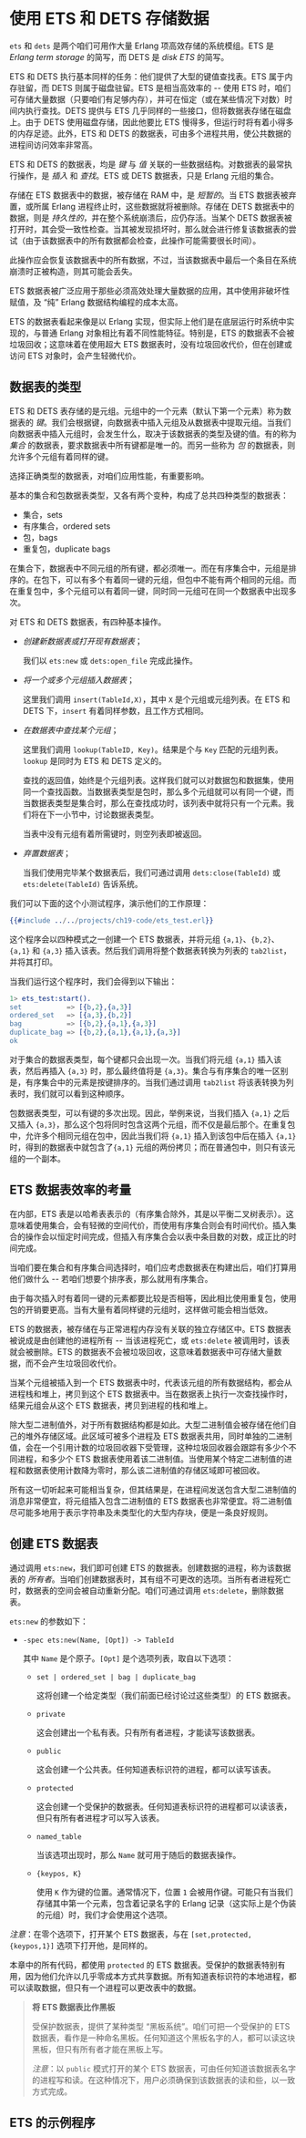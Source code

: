# 使用 ETS 和 DETS 存储数据

`ets` 和 `dets` 是两个咱们可用作大量 Erlang 项高效存储的系统模组。ETS 是 *Erlang term storage* 的简写，而 DETS 是 *disk ETS* 的简写。

ETS 和 DETS 执行基本同样的任务：他们提供了大型的键值查找表。ETS 属于内存驻留，而 DETS 则属于磁盘驻留。ETS 是相当高效率的 -- 使用 ETS 时，咱们可存储大量数据（只要咱们有足够内存），并可在恒定（或在某些情况下对数）时间内执行查找。DETS 提供与 ETS 几乎同样的一些接口，但将数据表存储在磁盘上。由于 DETS 使用磁盘存储，因此他要比 ETS 慢得多，但运行时将有着小得多的内存足迹。此外，ETS 和 DETS 的数据表，可由多个进程共用，使公共数据的进程间访问效率非常高。


ETS 和 DETS 的数据表，均是 *键* 与 *值* 关联的一些数据结构。对数据表的最常执行操作，是 *插入* 和 *查找*。ETS 或 DETS 数据表，只是 Erlang 元组的集合。


存储在 ETS 数据表中的数据，被存储在 RAM 中，是 *短暂的*。当 ETS 数据表被弃置，或所属 Erlang 进程终止时，这些数据就将被删除。存储在 DETS 数据表中的数据，则是 *持久性的*，并在整个系统崩溃后，应仍存活。当某个 DETS 数据表被打开时，其会受一致性检查。当其被发现损坏时，那么就会进行修复该数据表的尝试（由于该数据表中的所有数据都会检查，此操作可能需要很长时间）。


此操作应会恢复该数据表中的所有数据，不过，当该数据表中最后一个条目在系统崩溃时正被构造，则其可能会丢失。


ETS 数据表被广泛应用于那些必须高效处理大量数据的应用，其中使用非破坏性赋值，及 “纯” Erlang 数据结构编程的成本太高。

ETS 的数据表看起来像是以 Erlang 实现，但实际上他们是在底层运行时系统中实现的，与普通 Erlang 对象相比有着不同性能特征。特别是，ETS 的数据表不会被垃圾回收；这意味着在使用超大 ETS 数据表时，没有垃圾回收代价，但在创建或访问 ETS 对象时，会产生轻微代价。


## 数据表的类型

ETS 和 DETS 表存储的是元组。元组中的一个元素（默认下第一个元素）称为数据表的 *键*。我们会根据键，向数据表中插入元组及从数据表中提取元组。当我们向数据表中插入元组时，会发生什么，取决于该数据表的类型及键的值。有的称为 *集合* 的数据表，要求数据表中所有键都是唯一的。而另一些称为 *包* 的数据表，则允许多个元组有着同样的键。


选择正确类型的数据表，对咱们应用性能，有重要影响。


基本的集合和包数据表类型，又各有两个变种，构成了总共四种类型的数据表：

- 集合，sets
- 有序集合，ordered sets
- 包，bags
- 重复包，duplicate bags


在集合下，数据表中不同元组的所有键，都必须唯一。而在有序集合中，元组是排序的。在包下，可以有多个有着同一键的元组，但包中不能有两个相同的元组。而在重复包中，多个元组可以有着同一键，同时同一元组可在同一个数据表中出现多次。


对 ETS 和 DETS 数据表，有四种基本操作。

- *创建新数据表或打开现有数据表*；

    我们以 `ets:new` 或 `dets:open_file` 完成此操作。


- *将一个或多个元组插入数据表*；

    这里我们调用 `insert(TableId,X)`，其中 `X` 是个元组或元组列表。在 ETS 和 DETS 下，`insert` 有着同样参数，且工作方式相同。

- *在数据表中查找某个元组*；

    这里我们调用 `lookup(TableID, Key)`。结果是个与 `Key` 匹配的元组列表。`lookup` 是同时为 ETS 和 DETS 定义的。

    查找的返回值，始终是个元组列表。这样我们就可以对数据包和数据集，使用同一个查找函数。当数据表类型是包时，那么多个元组就可以有同一个键，而当数据表类型是集合时，那么在查找成功时，该列表中就将只有一个元素。我们将在下一小节中，讨论数据表类型。

    当表中没有元组有着所需键时，则空列表即被返回。


- *弃置数据表*；

    当我们使用完毕某个数据表后，我们可通过调用 `dets:close(TableId)` 或 `ets:delete(TableId)` 告诉系统。


我们可以下面的这个小测试程序，演示他们的工作原理：


```erlang
{{#include ../../projects/ch19-code/ets_test.erl}}
```


这个程序会以四种模式之一创建一个 ETS 数据表，并将元组 `{a,1}`、`{b,2}`、`{a,1}` 和 `{a,3}` 插入该表。然后我们调用将整个数据表转换为列表的 `tab2list`，并将其打印。


当我们运行这个程序时，我们会得到以下输出：

```erlang
1> ets_test:start().
set           => [{b,2},{a,3}]
ordered_set   => [{a,3},{b,2}]
bag           => [{b,2},{a,1},{a,3}]
duplicate_bag => [{b,2},{a,1},{a,1},{a,3}]
ok
```

对于集合的数据表类型，每个键都只会出现一次。当我们将元组 `{a,1}` 插入该表，然后再插入 `{a,3}` 时，那么最终值将是 `{a,3}`。集合与有序集合的唯一区别是，有序集合中的元素是按键排序的。当我们通过调用 `tab2list` 将该表转换为列表时，我们就可以看到这种顺序。

包数据表类型，可以有键的多次出现。因此，举例来说，当我们插入 `{a,1}` 之后又插入 `{a,3}`，那么这个包将同时包含这两个元组，而不仅是最后那个。在重复包中，允许多个相同元组在包中，因此当我们将 `{a,1}` 插入到该包中后在插入 `{a,1}` 时，得到的数据表中就包含了`{a,1}` 元组的两份拷贝；而在普通包中，则只有该元组的一个副本。


## ETS 数据表效率的考量


在内部，ETS 表是以哈希表表示的（有序集合除外，其是以平衡二叉树表示）。这意味着使用集合，会有轻微的空间代价，而使用有序集合则会有时间代价。插入集合的操作会以恒定时间完成，但插入有序集合会以表中条目数的对数，成正比的时间完成。


当咱们要在集合和有序集合间选择时，咱们应考虑数据表在构建出后，咱们打算用他们做什么 -- 若咱们想要个排序表，那么就用有序集合。

由于每次插入时有着同一键的元素都要比较是否相等，因此相比使用重复包，使用包的开销要更高。当有大量有着同样键的元组时，这样做可能会相当低效。


ETS 的数据表，被存储在与正常进程内存没有关联的独立存储区中。ETS 数据表被说成是由创建他的进程所有 -- 当该进程死亡，或 `ets:delete` 被调用时，该表就会被删除。ETS 的数据表不会被垃圾回收，这意味着数据表中可存储大量数据，而不会产生垃圾回收代价。

当某个元组被插入到一个 ETS 数据表中时，代表该元组的所有数据结构，都会从进程栈和堆上，拷贝到这个 ETS 数据表中。当在数据表上执行一次查找操作时，结果元组会从这个 ETS 数据表，拷贝到进程的栈和堆上。

除大型二进制值外，对于所有数据结构都是如此。大型二进制值会被存储在他们自己的堆外存储区域。此区域可被多个进程及 ETS 数据表共用，同时单独的二进制值，会在一个引用计数的垃圾回收器下受管理，这种垃圾回收器会跟踪有多少个不同进程，和多少个 ETS 数据表使用着该二进制值。当使用某个特定二进制值的进程和数据表使用计数降为零时，那么该二进制值的存储区域即可被回收。


所有这一切听起来可能相当复杂，但其结果是，在进程间发送包含大型二进制值的消息非常便宜，将元组插入包含二进制值的 ETS 数据表也非常便宜。将二进制值尽可能多地用于表示字符串及未类型化的大型内存块，便是一条良好规则。


## 创建 ETS 数据表


通过调用 `ets:new`，我们即可创建 ETS 的数据表。创建数据的进程，称为该数据表的 *所有者*。当咱们创建数据表时，其有组不可更改的选项。当所有者进程死亡时，数据表的空间会被自动重新分配。咱们可通过调用 `ets:delete`，删除数据表。


`ets:new` 的参数如下：

+ `-spec ets:new(Name, [Opt]) -> TableId`

    其中 `Name` 是个原子。`[Opt]` 是个选项列表，取自以下选项：

    - `set | ordered_set | bag | duplicate_bag`

        这将创建一个给定类型（我们前面已经讨论过这些类型）的 ETS 数据表。

    - `private`

        这会创建出一个私有表。只有所有者进程，才能读写该数据表。

    - `public`

        这会创建一个公共表。任何知道表标识符的进程，都可以读写该表。

    - `protected`

        这会创建一个受保护的数据表。任何知道表标识符的进程都可以读该表，但只有所有者进程才可以写入该表。

    - `named_table`

        当该选项出现时，那么 `Name` 就可用于随后的数据表操作。

    - `{keypos, K}`

        使用 `K` 作为键的位置。通常情况下，位置 `1` 会被用作键。可能只有当我们存储其中第一个元素，包含着记录名字的 Erlang 记录（这实际上是个伪装的元组）时，我们才会使用这个选项。


*注意*：在零个选项下，打开某个 ETS 数据表，与在 `[set,protected,{keypos,1}]` 选项下打开他，是同样的。


本章中的所有代码，都使用 `protected` 的 ETS 数据表。受保护的数据表特别有用，因为他们允许以几乎零成本方式共享数据。所有知道表标识符的本地进程，都可以读取数据，但只有一个进程可以更改表中的数据。


> **将 ETS 数据表比作黑板**
>
> 受保护数据表，提供了某种类型 “黑板系统”。咱们可把一个受保护的 ETS 数据表，看作是一种命名黑板。任何知道这个黑板名字的人，都可以读这块黑板，但只有所有者才能在黑板上写。
>
> *注意*：以 `public` 模式打开的某个 ETS 数据表，可由任何知道该数据表名字的进程写和读。在这种情况下，用户必须确保到该数据表的读和些，以一致方式完成。


## ETS 的示例程序



